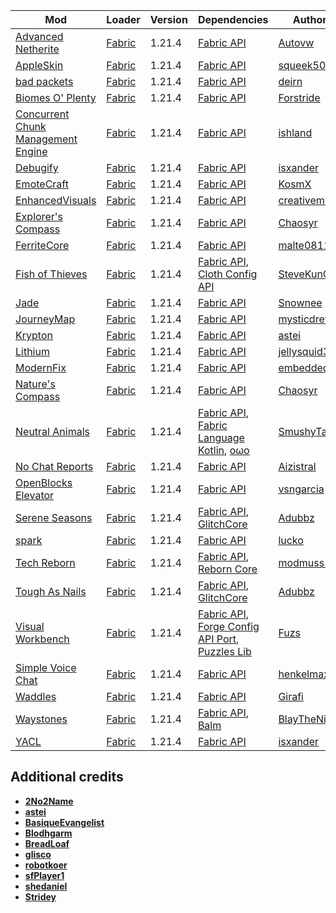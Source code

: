 | Mod | Loader | Version | Dependencies | Author | CDN |
|-----|--------|---------|--------------|--------|-----|
| [Advanced Netherite][url-advanced-netherite] | [Fabric][url-fabric] | 1.21.4 | [Fabric API][url-fabric-api] | [Autovw][url-Autovw] | [Modrinth][url-modrinth] |
| [AppleSkin][url-appleskin] | [Fabric][url-fabric] | 1.21.4 | [Fabric API][url-fabric-api] | [squeek502][url-squeek502] | [Modrinth][url-modrinth] |
| [bad packets][url-bad-packets] | [Fabric][url-fabric] | 1.21.4 | [Fabric API][url-fabric-api] | [deirn][url-deirn] | [Modrinth][url-modrinth] |
| [Biomes O' Plenty][url-biomes-o-plenty] | [Fabric][url-fabric] | 1.21.4 | [Fabric API][url-fabric-api] | [Forstride][url-Forstride] | [Modrinth][url-modrinth] |
| [Concurrent Chunk Management Engine][url-concurrent-chunk-management-engine] | [Fabric][url-fabric] | 1.21.4 | [Fabric API][url-fabric-api] | [ishland][url-ishland] | [Modrinth][url-modrinth] |
| [Debugify][url-debugify] | [Fabric][url-fabric] | 1.21.4 | [Fabric API][url-fabric-api] | [isxander][url-isxander] | [Modrinth][url-modrinth] |
| [EmoteCraft][url-emotecraft] | [Fabric][url-fabric] | 1.21.4 | [Fabric API][url-fabric-api] | [KosmX][url-kosmx] | [Modrinth][url-modrinth] |
| [EnhancedVisuals][url-enhancedvisuals] | [Fabric][url-fabric] | 1.21.4 | [Fabric API][url-fabric-api] | [creativemd][url-creativemd] | [Modrinth][url-modrinth] |
| [Explorer's Compass][url-explorers-compass] | [Fabric][url-fabric] | 1.21.4 | [Fabric API][url-fabric-api] | [Chaosyr][url-chaosyr] | [Modrinth][url-modrinth] |
| [FerriteCore][url-ferritecore] | [Fabric][url-fabric] | 1.21.4 | [Fabric API][url-fabric-api] | [malte0811][url-malte0811] | [Modrinth][url-modrinth] |
| [Fish of Thieves][url-fish-of-thieves] | [Fabric][url-fabric] | 1.21.4 | [Fabric API][url-fabric-api], [Cloth Config API][url-cloth-config-api] | [SteveKunG][url-stevekung] | [Modrinth][url-modrinth] |
| [Jade][url-jade] | [Fabric][url-fabric] | 1.21.4 | [Fabric API][url-fabric-api] | [Snownee][url-snownee] | [Modrinth][url-modrinth] |
| [JourneyMap][url-journeymap] | [Fabric][url-fabric] | 1.21.4 | [Fabric API][url-fabric-api] | [mysticdrew][url-mysticdrew] | [Modrinth][url-modrinth] |
| [Krypton][url-krypton] | [Fabric][url-fabric] | 1.21.4 | [Fabric API][url-fabric-api] | [astei][url-astei] | [Modrinth][url-modrinth] |
| [Lithium][url-lithium] | [Fabric][url-fabric] | 1.21.4 | [Fabric API][url-fabric-api] | [jellysquid3][url-jellysquid3] | [Modrinth][url-modrinth] |
| [ModernFix][url-modernfix] | [Fabric][url-fabric] | 1.21.4 | [Fabric API][url-fabric-api] | [embeddedt][url-embeddedt] | [Modrinth][url-modrinth] |
| [Nature's Compass][url-natures-compass] | [Fabric][url-fabric] | 1.21.4 | [Fabric API][url-fabric-api] | [Chaosyr][url-chaosyr] | [Modrinth][url-modrinth] |
| [Neutral Animals][url-neutral-animals] | [Fabric][url-fabric] | 1.21.4 | [Fabric API][url-fabric-api], [Fabric Language Kotlin][url-fabric-language-kotlin], [oωo][url-owo-lib] | [SmushyTaco][url-smushytaco] | [Modrinth][url-modrinth] |
| [No Chat Reports][url-no-chat-reports] | [Fabric][url-fabric] | 1.21.4 | [Fabric API][url-fabric-api] | [Aizistral][url-aizistral] | [Modrinth][url-modrinth] |
| [OpenBlocks Elevator][url-openblocks-elevator] | [Fabric][url-fabric] | 1.21.4 | [Fabric API][url-fabric-api] | [vsngarcia][url-vsngarcia] | [CurseForge][url-curseforge] |
| [Serene Seasons][url-serene-seasons] | [Fabric][url-fabric] | 1.21.4 | [Fabric API][url-fabric-api], [GlitchCore][url-glitchcore] | [Adubbz][url-adubbz] | [Modrinth][url-modrinth] |
| [spark][url-spark] | [Fabric][url-fabric] | 1.21.4 | [Fabric API][url-fabric-api]| [lucko][url-lucko] | [Modrinth][url-modrinth] |
| [Tech Reborn][url-tech-reborn] | [Fabric][url-fabric] | 1.21.4 | [Fabric API][url-fabric-api], [Reborn Core][url-reborn-core] | [modmuss50][url-modmuss50] | [CurseForge][url-curseforge] |
| [Tough As Nails][url-tough-as-nails] | [Fabric][url-fabric] | 1.21.4 | [Fabric API][url-fabric-api], [GlitchCore][url-glitchcore] | [Adubbz][url-adubbz] | [Modrinth][url-modrinth] |
| [Visual Workbench][url-visual-workbench] | [Fabric][url-fabric] | 1.21.4 | [Fabric API][url-fabric-api], [Forge Config API Port][url-forge-config-api-port], [Puzzles Lib][url-puzzles-lib] | [Fuzs][url-fuzs] | [Modrinth][url-modrinth] |
| [Simple Voice Chat][url-simple-voice-chat] | [Fabric][url-fabric] | 1.21.4 | [Fabric API][url-fabric-api] | [henkelmax][url-henkelmax] | [Modrinth][url-modrinth] |
| [Waddles][url-waddles] | [Fabric][url-fabric] | 1.21.4 | [Fabric API][url-fabric-api] | [Girafi][url-girafi] | [CurseForge][url-curseforge] |
| [Waystones][url-waystones] | [Fabric][url-fabric] | 1.21.4 | [Fabric API][url-fabric-api], [Balm][url-balm] | [BlayTheNinth][url-blaytheninth] | [Modrinth][url-modrinth] |
| [YACL][url-yacl] | [Fabric][url-fabric] | 1.21.4 | [Fabric API][url-fabric-api] | [isxander][url-isxander] | [Modrinth][url-modrinth] |

## Additional credits
- [__2No2Name__][url-2no2name]
- [__astei__][url-astei]
- [__BasiqueEvangelist__][url-basiqueevangelist]
- [__Blodhgarm__][url-blodhgarm]
- [__BreadLoaf__][url-breadloaf]
- [__glisco__][url-glisco]
- [__robotkoer__][url-robotkoer]
- [__sfPlayer1__][url-sfplayer1]
- [__shedaniel__][url-shedaniel]
- [__Stridey__][url-stridey]

<!-- loaders -->
[url-fabric]: <https://maven.fabricmc.net/net/fabricmc/fabric-installer/1.0.1/fabric-installer-1.0.1.jar>
[url-curseforge]: <https://www.curseforge.com/>
[url-curseforge-app]: <https://download.overwolf.com/install/Download>
[url-modrinth]: <https://modrinth.com/>
[url-modrinth-app]: <https://launcher-files.modrinth.com/versions/0.9.3/windows/Modrinth%20App_0.9.3_x64-setup.exe>
<!-- authors -->
[url-2no2name]: <https://modrinth.com/user/2No2Name>
[url-adubbz]: <https://modrinth.com/user/Adubbz>
[url-astei]: <https://modrinth.com/user/astei>
[url-autovw]: <https://modrinth.com/user/Autovw>
[url-aizistral]: <https://modrinth.com/user/Aizistral>
[url-basiqueevangelist]: <https://modrinth.com/user/BasiqueEvangelist>
[url-blaytheninth]: <https://modrinth.com/user/BlayTheNinth>
[url-blodhgarm]: <https://modrinth.com/user/Blodhgarm>
[url-breadloaf]: <https://modrinth.com/user/BreadLoaf>
[url-chaosyr]: <https://modrinth.com/user/Chaosyr>
[url-creativemd]: <https://modrinth.com/user/creativemd>
[url-deirn]: <https://modrinth.com/user/deirn>
[url-dima-dencep]: <https://modrinth.com/user/dima_dencep>
[url-duplexsystem]: <https://modrinth.com/user/duplexsystem>
[url-embeddedt]: <https://modrinth.com/user/embeddedt>
[url-forstride]: <https://modrinth.com/user/Forstride>
[url-fuzs]: <https://modrinth.com/user/Fuzs>
[url-girafi]: <https://www.curseforge.com/members/girafi>
[url-glisco]: <https://modrinth.com/user/glisco>
[url-henkelmax]: <https://modrinth.com/user/henkelmax>
[url-ishland]: <https://modrinth.com/user/ishland>
[url-isxander]: <https://modrinth.com/user/isxander>
[url-jellysquid3]: <https://modrinth.com/user/jellysquid3>
[url-kosmx]: <https://modrinth.com/user/KosmX>
[url-lucko]: <https://modrinth.com/user/lucko>
[url-malte0811]: <https://modrinth.com/user/malte0811>
[url-modmuss50]: <https://modrinth.com/user/modmuss50>
[url-mysticdrew]: <https://modrinth.com/user/mysticdrew>
[url-robotkoer]: <https://modrinth.com/user/robotkoer>
[url-sfplayer1]: <https://modrinth.com/user/sfPlayer1>
[url-shedaniel]: <https://modrinth.com/user/shedaniel>
[url-smushytaco]: <https://modrinth.com/user/SmushyTaco>
[url-snownee]: <https://modrinth.com/user/Snownee>
[url-stevekung]: <https://modrinth.com/user/SteveKunG>
[url-stridey]: <https://modrinth.com/user/Stridey>
[url-squeek502]: <https://modrinth.com/user/squeek502>
[url-vsngarcia]: <https://www.curseforge.com/members/vsngarcia>
<!-- mods -->
[url-advanced-netherite]: <https://cdn.modrinth.com/data/CFX9ftUJ/versions/o2Yh8wg9/advancednetherite-fabric-2.2.2-1.21.4.jar>
[url-appleskin]: <https://cdn.modrinth.com/data/EsAfCjCV/versions/cHQjeYVS/appleskin-fabric-mc1.21.3-3.0.6.jar>
[url-bad-packets]: <https://cdn.modrinth.com/data/ftdbN0KK/versions/hjhT2sMz/badpackets-fabric-0.8.2.jar>
[url-balm]: <https://cdn.modrinth.com/data/MBAkmtvl/versions/x4uPXWNU/balm-fabric-1.21.4-21.4.22.jar>
[url-biomes-o-plenty]: <https://cdn.modrinth.com/data/HXF82T3G/versions/fnWSrWtY/BiomesOPlenty-fabric-1.21.4-21.4.0.22.jar>
[url-cloth-config-api]: <https://cdn.modrinth.com/data/9s6osm5g/versions/TJ6o2sr4/cloth-config-17.0.144-fabric.jar>
[url-concurrent-chunk-management-engine]: <https://cdn.modrinth.com/data/VSNURh3q/versions/yGX4O0YU/c2me-fabric-mc1.21.4-0.3.1.1.0.jar>
[url-debugify]: <https://cdn.modrinth.com/data/QwxR6Gcd/versions/yjpSgPEw/Debugify-1.21.4%2B1.1.jar>
[url-emotecraft]: <https://cdn.modrinth.com/data/pZ2wrerK/versions/5XsQ3Xbt/emotecraft-fabric-for-MC1.21.4-2.5.5.jar>
[url-enhancedvisuals]: <https://cdn.modrinth.com/data/KjL0jE2w/versions/2HAAAG2J/EnhancedVisuals_FABRIC_v1.8.17_mc1.21.4.jar>
[url-explorers-compass]: <https://cdn.modrinth.com/data/RV1qfVQ8/versions/QddHC5Vo/ExplorersCompass-1.21.4-2.2.6-fabric.jar>
[url-fabric-api]: <https://cdn.modrinth.com/data/P7dR8mSH/versions/bQZpGIz0/fabric-api-0.119.2%2B1.21.4.jar>
[url-fabric-language-kotlin]: <https://cdn.modrinth.com/data/Ha28R6CL/versions/E4WyjCxJ/fabric-language-kotlin-1.13.2%2Bkotlin.2.1.20.jar>
[url-ferritecore]: <https://cdn.modrinth.com/data/uXXizFIs/versions/IPM0JlHd/ferritecore-7.1.1-fabric.jar>
[url-fish-of-thieves]: <https://cdn.modrinth.com/data/BzOTnuqM/versions/L7kKDJaE/fish_of_thieves-mc1.21.4-v4.0.3-fabric.jar>
[url-forge-config-api-port]: <https://cdn.modrinth.com/data/ohNO6lps/versions/lTrPTmMK/ForgeConfigAPIPort-v21.4.1-1.21.4-Fabric.jar>
[url-glitchcore]: <https://cdn.modrinth.com/data/s3dmwKy5/versions/gBxcKjMS/GlitchCore-fabric-1.21.4-2.3.0.4.jar>
[url-jade]: <https://cdn.modrinth.com/data/nvQzSEkH/versions/sSHUBFoq/Jade-1.21.4-Fabric-17.2.2.jar>
[url-journeymap]: <https://cdn.modrinth.com/data/lfHFW1mp/versions/j6l01HRl/journeymap-fabric-1.21.4-6.0.0-beta.41.jar>
[url-krypton]: <https://cdn.modrinth.com/data/fQEb0iXm/versions/Acz3ttTp/krypton-0.2.8.jar>
[url-lithium]: <https://cdn.modrinth.com/data/gvQqBUqZ/versions/969795RH/lithium-fabric-0.15.1%2Bmc1.21.4.jar>
[url-modernfix]: <https://cdn.modrinth.com/data/nmDcB62a/versions/ZGxQddYr/modernfix-fabric-5.20.3%2Bmc1.21.4.jar>
[url-natures-compass]: <https://cdn.modrinth.com/data/fPetb5Kh/versions/fF380mCq/NaturesCompass-1.21.4-2.2.8-fabric.jar>
[url-neutral-animals]: <https://cdn.modrinth.com/data/w1AXlLHd/versions/Uzy8fWaG/neutral-animals-1.2.10.jar>
[url-no-chat-reports]: <https://cdn.modrinth.com/data/qQyHxfxd/versions/9xt05630/NoChatReports-FABRIC-1.21.4-v2.11.0.jar>
[url-openblocks-elevator]: <https://www.curseforge.com/minecraft/mc-mods/openblocks-elevator/files/5990832>
[url-owo-lib]: <https://cdn.modrinth.com/data/ccKDOlHs/versions/kNCPPFb2/owo-lib-0.12.20%2B1.21.4.jar>
[url-puzzles-lib]: <https://cdn.modrinth.com/data/QAGBst4M/versions/3rVDYk1s/PuzzlesLib-v21.4.12-1.21.4-Fabric.jar>
[url-reborn-core]: <https://www.curseforge.com/minecraft/mc-mods/reborncore/files/6136161>
[url-serene-seasons]: <https://cdn.modrinth.com/data/e0bNACJD/versions/qanVNGyt/SereneSeasons-fabric-1.21.4-10.4.0.6.jar>
[url-spark]: <https://cdn.modrinth.com/data/l6YH9Als/versions/X2sypdTL/spark-1.10.121-fabric.jar>
[url-tech-reborn]: <https://www.curseforge.com/minecraft/mc-mods/techreborn/download/6136162>
[url-tough-as-nails]: <https://cdn.modrinth.com/data/ge1sOdFH/versions/Ut7LTr3M/ToughAsNails-fabric-1.21.4-10.4.0.3.jar>
[url-simple-voice-chat]: <https://cdn.modrinth.com/data/9eGKb6K1/versions/pl9FpaYJ/voicechat-fabric-1.21.4-2.5.26.jar>
[url-visual-workbench]: <https://cdn.modrinth.com/data/kfqD1JRw/versions/eEmPD3gO/VisualWorkbench-v21.4.1-1.21.4-Fabric.jar>
[url-waddles]: <https://www.curseforge.com/minecraft/mc-mods/waddles/files/6134999>
[url-waystones]: <https://cdn.modrinth.com/data/LOpKHB2A/versions/NaUj93u7/waystones-fabric-1.21.4-21.4.10.jar>
[url-yacl]: <https://cdn.modrinth.com/data/1eAoo2KR/versions/XeXZrziK/yet_another_config_lib_v3-3.6.6%2B1.21.4-fabric.jar>
